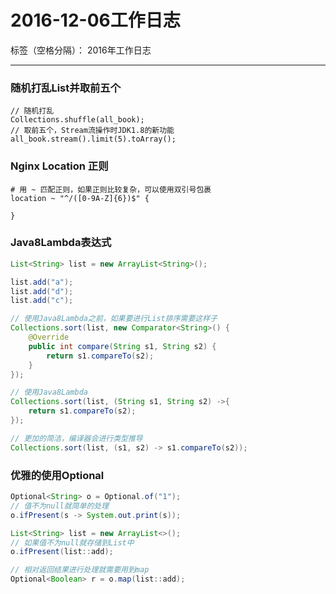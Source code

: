 # 2016-12-06工作日志

标签（空格分隔）： 2016年工作日志

---

### 随机打乱List并取前五个

```
// 随机打乱
Collections.shuffle(all_book);
// 取前五个，Stream流操作时JDK1.8的新功能
all_book.stream().limit(5).toArray();
```

### Nginx Location 正则

``` Nginx
# 用 ~ 匹配正则，如果正则比较复杂，可以使用双引号包裹
location ~ "^/([0-9A-Z]{6})$" {

}
```

### Java8Lambda表达式

``` java
List<String> list = new ArrayList<String>();

list.add("a");
list.add("d");
list.add("c");

// 使用Java8Lambda之前，如果要进行List排序需要这样子
Collections.sort(list, new Comparator<String>() {
    @Override
    public int compare(String s1, String s2) {
        return s1.compareTo(s2);
    }
});

// 使用Java8Lambda
Collections.sort(list, (String s1, String s2) ->{
    return s1.compareTo(s2);
});

// 更加的简洁，编译器会进行类型推导
Collections.sort(list, (s1, s2) -> s1.compareTo(s2));
```

### 优雅的使用Optional

``` java
Optional<String> o = Optional.of("1");
// 值不为null就简单的处理
o.ifPresent(s -> System.out.print(s));

List<String> list = new ArrayList<>();
// 如果值不为null就存储到List中
o.ifPresent(list::add);

// 相对返回结果进行处理就需要用到map
Optional<Boolean> r = o.map(list::add);
```